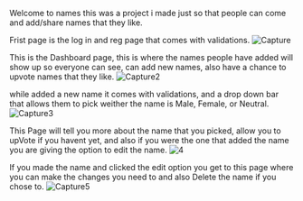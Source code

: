 Welcome to names this was a project i made just so that people can come and add/share names that they like.

Frist page is the log in and reg page that comes with validations.
![Capture](https://user-images.githubusercontent.com/95673926/167872694-5f0dd897-d2db-480c-8161-f55dccf73494.PNG)

This is the Dashboard page, this is where the names people have added will show up so everyone can see, can add new names,
also have a chance to upvote names that they like.
![Capture2](https://user-images.githubusercontent.com/95673926/167872891-eb25b5e3-404a-426d-bb8a-88db907b23bd.PNG)

while added a new name it comes with validations, and a drop down bar that allows them to pick weither the name is Male, Female, or Neutral.
![Capture3](https://user-images.githubusercontent.com/95673926/167873579-84afb83c-67d1-41c2-89e7-d14083fb20ae.PNG)

This Page will tell you more about the name that you picked, allow you to upVote if you havent yet, and also if you were
the one that added the name you are giving the option to edit the name.
![4](https://user-images.githubusercontent.com/95673926/167874296-6ef07c2e-9302-46b5-8a0a-c9945f7e7d67.PNG)

If you made the name and clicked the edit option you get to this page where you can make the changes you need to
and also Delete the name if you chose to.
![Capture5](https://user-images.githubusercontent.com/95673926/167874607-9c625d46-66c3-4946-9cda-12bd6e6907d7.PNG)
